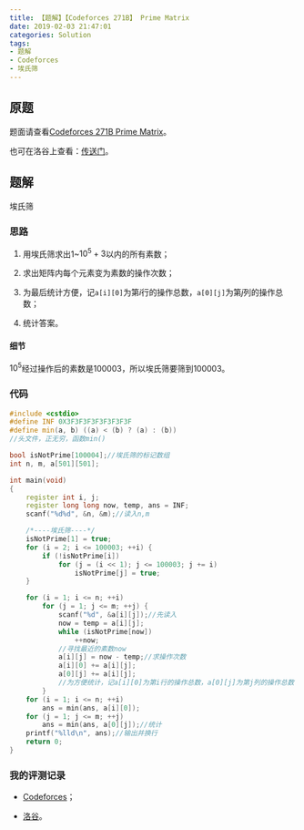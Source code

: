 ```yaml
---
title: 【题解】【Codeforces 271B】 Prime Matrix
date: 2019-02-03 21:47:01
categories: Solution
tags:
- 题解
- Codeforces
- 埃氏筛
---
```


## 原题

题面请查看[Codeforces 271B Prime Matrix](http://codeforces.com/problemset/problem/271/B)。

也可在洛谷上查看：[传送门](https://www.luogu.org/problemnew/show/CF271B)。

## 题解

埃氏筛

<!-- more -->

### 思路

1. 用埃氏筛求出$1$~$10^{5}+3$以内的所有素数；

2. 求出矩阵内每个元素变为素数的操作次数；

3. 为最后统计方便，记`a[i][0]`为第$i$行的操作总数，`a[0][j]`为第$j$列的操作总数；

4. 统计答案。

#### 细节

$10^5$经过操作后的素数是$100003$，所以埃氏筛要筛到$100003$。

### 代码

```cpp
#include <cstdio>
#define INF 0X3F3F3F3F3F3F3F3F
#define min(a, b) ((a) < (b) ? (a) : (b))
//头文件，正无穷，函数min()

bool isNotPrime[100004];//埃氏筛的标记数组
int n, m, a[501][501];

int main(void)
{
    register int i, j;
    register long long now, temp, ans = INF;
    scanf("%d%d", &n, &m);//读入n,m

    /*----埃氏筛----*/
    isNotPrime[1] = true;
    for (i = 2; i <= 100003; ++i) {
        if (!isNotPrime[i])
            for (j = (i << 1); j <= 100003; j += i)
                isNotPrime[j] = true;
    }

    for (i = 1; i <= n; ++i)
        for (j = 1; j <= m; ++j) {
            scanf("%d", &a[i][j]);//先读入
            now = temp = a[i][j];
            while (isNotPrime[now])
                ++now;
            //寻找最近的素数now
            a[i][j] = now - temp;//求操作次数
            a[i][0] += a[i][j];
            a[0][j] += a[i][j];
            //为方便统计，记a[i][0]为第i行的操作总数，a[0][j]为第j列的操作总数
        }
    for (i = 1; i <= n; ++i)
        ans = min(ans, a[i][0]);
    for (j = 1; j <= m; ++j)
        ans = min(ans, a[0][j]);//统计
    printf("%lld\n", ans);//输出并换行
    return 0;
}
```

### 我的评测记录

- [Codeforces](http://codeforces.com/contest/271/submission/49398471)；

- [洛谷](https://www.luogu.org/recordnew/show/16053322)。
